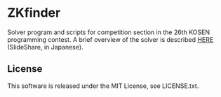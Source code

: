 # ZKfinder
Solver program and scripts for competition section in the 26th KOSEN programming contest.
A brief overview of the solver is described 
[HERE](http://www.slideshare.net/takahirootani10/zk-finder) (SlideShare, in Japanese).

## License
This software is released under the MIT License, see LICENSE.txt.
